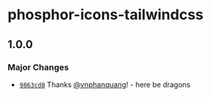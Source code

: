 # phosphor-icons-tailwindcss

## 1.0.0

### Major Changes

- [`9863cd8`](https://github.com/vnphanquang/phosphor-icons-tailwindcss/commit/9863cd8ed830df12bfe66d4b3e96b166598979ad) Thanks [@vnphanquang](https://github.com/vnphanquang)! - here be dragons
